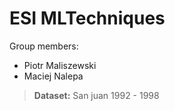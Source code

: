 # ESI MLTechniques
Group members:
- Piotr Maliszewski
- Maciej Nalepa

> **Dataset:** San juan 1992 - 1998

